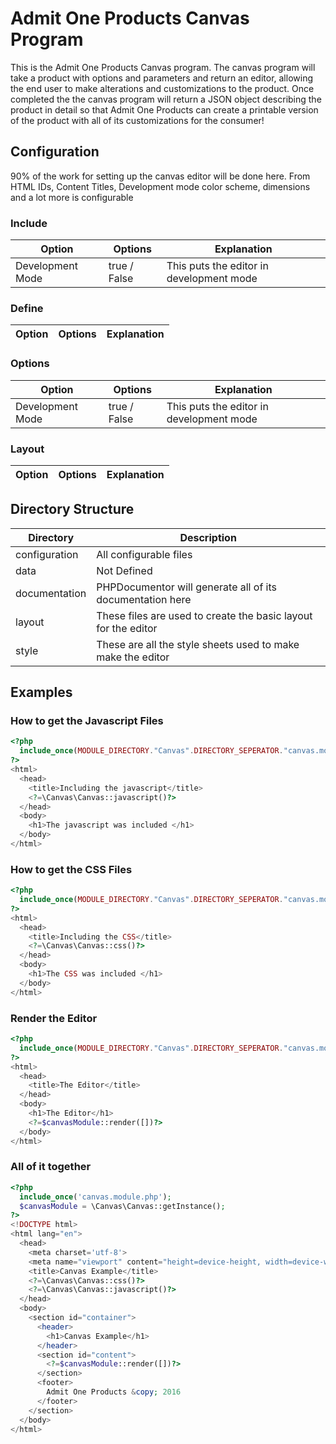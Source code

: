 # Admit One Products Canvas Program

This is the Admit One Products Canvas program. The canvas program will take a product with options and parameters and 
return an editor, allowing the end user to make alterations and customizations to the product. Once completed the 
the canvas program will return a JSON object describing the product in detail so that Admit One Products can create
a printable version of the product with all of its customizations for the consumer!

## Configuration
90% of the work for setting up the canvas editor will be done here. From HTML IDs, Content Titles, Development mode
color scheme, dimensions and a lot more is configurable

### Include
Option | Options | Explanation
--- | --- | ---
Development Mode | true / False | This puts the editor in development mode

### Define
Option | Options | Explanation
--- | --- | ---

### Options 
Option | Options | Explanation
--- | --- | ---
Development Mode | true / False | This puts the editor in development mode

### Layout
Option | Options | Explanation
--- | --- | ---


## Directory Structure
Directory | Description 
--- | --- 
configuration | All configurable files
data | Not Defined
documentation | PHPDocumentor will generate all of its documentation here
layout | These files are used to create the basic layout for the editor
style | These are all the style sheets used to make make the editor

## Examples
### How to get the Javascript Files
```php
<?php
  include_once(MODULE_DIRECTORY."Canvas".DIRECTORY_SEPERATOR."canvas.module.php"); 
?>
<html>
  <head>
    <title>Including the javascript</title>
    <?=\Canvas\Canvas::javascript()?>
  </head>
  <body>
    <h1>The javascript was included </h1>
  </body>
</html>
```
### How to get the CSS Files
```php
<?php
  include_once(MODULE_DIRECTORY."Canvas".DIRECTORY_SEPERATOR."canvas.module.php");
?>
<html>
  <head>
    <title>Including the CSS</title>
    <?=\Canvas\Canvas::css()?>
  </head>
  <body>
    <h1>The CSS was included </h1>
  </body>
</html>
```
### Render the Editor 
```php
<?php
  include_once(MODULE_DIRECTORY."Canvas".DIRECTORY_SEPERATOR."canvas.module.php");
?>
<html>
  <head>
    <title>The Editor</title>
  </head>
  <body>
    <h1>The Editor</h1>
    <?=$canvasModule::render([])?>
  </body>
</html>
```
### All of it together
```php
<?php
  include_once('canvas.module.php');
  $canvasModule = \Canvas\Canvas::getInstance();
?>
<!DOCTYPE html>
<html lang="en">
  <head>
    <meta charset='utf-8'>
    <meta name="viewport" content="height=device-height, width=device-width, initial-scale=1.0">
    <title>Canvas Example</title>
    <?=\Canvas\Canvas::css()?>
    <?=\Canvas\Canvas::javascript()?>
  </head>
  <body>
    <section id="container">
      <header>
        <h1>Canvas Example</h1>
      </header>
      <section id="content">
        <?=$canvasModule::render([])?>
      </section>
      <footer>
        Admit One Products &copy; 2016
      </footer>
    </section>
  </body>
</html>
```


